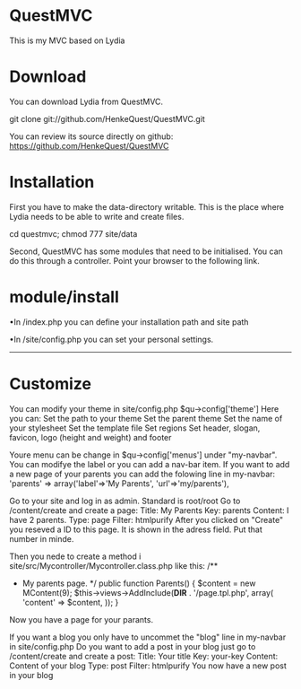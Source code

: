 QuestMVC
========

This is my MVC based on Lydia

Download
========

You can download Lydia from QuestMVC.

git clone git://github.com/HenkeQuest/QuestMVC.git 

You can review its source directly on github: https://github.com/HenkeQuest/QuestMVC


Installation
============

First you have to make the data-directory writable. This is the place where Lydia needs to be able to write and create files.

cd questmvc; chmod 777 site/data 

Second, QuestMVC has some modules that need to be initialised. You can do this through a controller. Point your browser to the following link.


module/install 
==============
•In /index.php you can define your installation path and site path

•In /site/config.php you can set your personal settings.


----------------------------

Customize
======

You can modify your theme in site/config.php
$qu->config['theme']
Here you can:
  Set the path to your theme
  Set the parent theme
  Set the name of your stylesheet
  Set the template file
  Set regions
  Set header, slogan, favicon, logo (height and weight) and footer

Youre menu can be change in $qu->config['menus'] under "my-navbar".
You can modifye the label or you can add a nav-bar item. If you want to add 
a new page of your parents you can add the folowing line in my-navbar:
'parents'   => array('label'=>'My Parents', 'url'=>'my/parents'),

Go to your site and log in as admin. Standard is root/root
Go to /content/create and create a page:
  Title: My Parents
  Key: parents
  Content: I have 2 parents.
  Type: page
  Filter: htmlpurify
After you clicked on "Create" you reseved a ID to this page. It is shown in the adress field. Put that number in minde.

Then you nede to create a method i site/src/Mycontroller/Mycontroller.class.php like this:
/**
 * My parents page.
 */
public function Parents() {
  $content = new MContent(9);
  $this->views->AddInclude(__DIR__ . '/page.tpl.php', array(
                'content' => $content,
              ));
}

Now you have a page for your parants.

If you want a blog you only have to uncommet the "blog" line in my-navbar in site/config.php
Do you want to add a post in your blog just go to /content/create and create a post:
  Title: Your title
  Key: your-key
  Content: Content of your blog
  Type: post
  Filter: htmlpurify
You now have a new post in your blog
